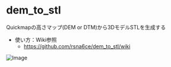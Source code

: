 # dem_to_stl
Quickmapの高さマップ(DEM or DTM)から3DモデルSTLを生成する

* 使い方：Wiki参照
    * https://github.com/rsna6ce/dem_to_stl/wiki

![Image](https://github.com/user-attachments/assets/4303394c-77df-4d2e-832c-30817006d967)
